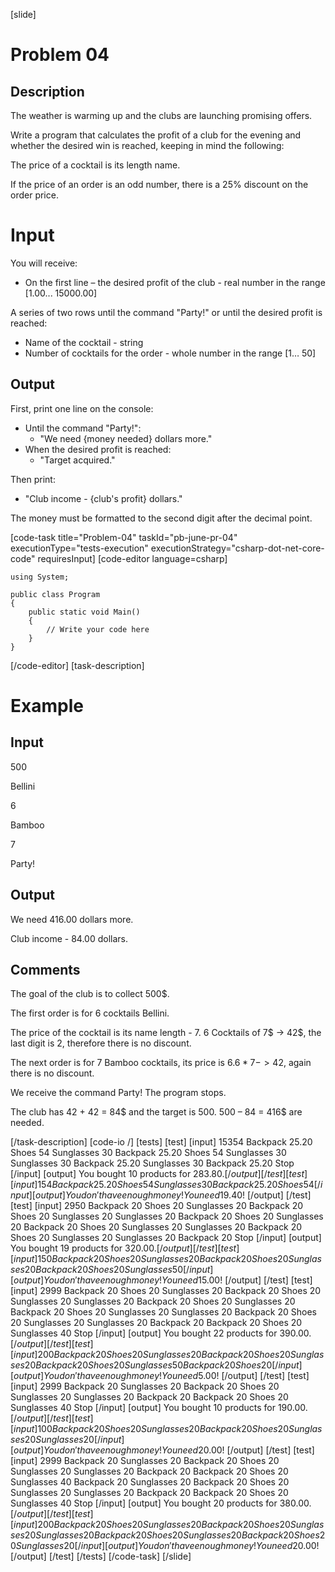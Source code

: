 [slide]
# Problem 04
## Description
The weather is warming up and the clubs are launching promising offers. 

Write a program that calculates the profit of a club for the evening and whether the desired win is reached, keeping in mind the following: 

The price of a cocktail is its length name. 

If the price of an order is an odd number, there is a 25% discount on the order price.

# Input
You will receive:
- On the first line – the desired profit of the club - real number in the range [1.00... 15000.00]

A series of two rows until the command "Party!" or until the desired profit is reached:
- Name of the cocktail - string
- Number of cocktails for the order - whole number in the range [1… 50]

## Output
First, print one line on the console:

- Until the command "Party!":
	- "We need {money needed} dollars more."
- When the desired profit is reached:
	- "Target acquired."

Then print:
- "Club income - {club's profit} dollars."

The money must be formatted to the second digit after the decimal point.

[code-task title="Problem-04" taskId="pb-june-pr-04" executionType="tests-execution" executionStrategy="csharp-dot-net-core-code" requiresInput]
[code-editor language=csharp]
```
using System;

public class Program
{
	public static void Main()
	{
		// Write your code here
	}
}
```
[/code-editor]
[task-description]
# Example 
## Input
500

Bellini

6

Bamboo

7

Party!

## Output
We need 416.00 dollars more.

Club income - 84.00 dollars.

## Comments
The goal of the club is to collect 500$.

The first order is for 6 cocktails Bellini. 

The price of the cocktail is its name length - 7. 6 Cocktails of 7$ -> 42$, the last digit is 2, therefore there is no discount.

The next order is for 7 Bamboo cocktails, its price is 6$. 6 * 7-> 42$, again there is no discount.

We receive the command Party! The program stops.

The club has 42 + 42 = 84$ and the target is 500. 500 – 84 = 416$ are needed.

[/task-description]
[code-io /]
[tests]
[test]
[input]
15354
Backpack
25.20
Shoes
54
Sunglasses
30
Backpack
25.20
Shoes
54
Sunglasses
30
Sunglasses
30
Backpack
25.20
Sunglasses
30
Backpack
25.20
Stop
[/input]
[output]
You bought 10 products for 283.80$.
[/output]
[/test]
[test]
[input]
154
Backpack
25.20
Shoes
54
Sunglasses
30
Backpack
25.20
Shoes
54
[/input]
[output]
You don't have enough money!
You need 19.40$!
[/output]
[/test]
[test]
[input]
2950
Backpack
20
Shoes
20
Sunglasses
20
Backpack
20
Shoes
20
Sunglasses
20
Sunglasses
20
Backpack
20
Shoes
20
Sunglasses
20
Backpack
20
Shoes
20
Sunglasses
20
Sunglasses
20
Backpack
20
Shoes
20
Sunglasses
20
Sunglasses
20
Backpack
20
Stop
[/input]
[output]
You bought 19 products for 320.00$.
[/output]
[/test]
[test]
[input]
150
Backpack
20
Shoes
20
Sunglasses
20
Backpack
20
Shoes
20
Sunglasses
20
Backpack
20
Shoes
20
Sunglasses
50
[/input]
[output]
You don't have enough money!
You need 15.00$!
[/output]
[/test]
[test]
[input]
2999
Backpack
20
Shoes
20
Sunglasses
20
Backpack
20
Shoes
20
Sunglasses
20
Sunglasses
20
Backpack
20
Shoes
20
Sunglasses
20
Backpack
20
Shoes
20
Sunglasses
20
Sunglasses
20
Backpack
20
Shoes
20
Sunglasses
20
Sunglasses
20
Backpack
20
Backpack
20
Shoes
20
Sunglasses
40
Stop
[/input]
[output]
You bought 22 products for 390.00$.
[/output]
[/test]
[test]
[input]
200
Backpack
20
Shoes
20
Sunglasses
20
Backpack
20
Shoes
20
Sunglasses
20
Backpack
20
Shoes
20
Sunglasses
50
Backpack
20
Shoes
20
[/input]
[output]
You don't have enough money!
You need 5.00$!
[/output]
[/test]
[test]
[input]
2999
Backpack
20
Sunglasses
20
Backpack
20
Shoes
20
Sunglasses
20
Sunglasses
20
Backpack
20
Backpack
20
Shoes
20
Sunglasses
40
Stop
[/input]
[output]
You bought 10 products for 190.00$.
[/output]
[/test]
[test]
[input]
100
Backpack
20
Shoes
20
Sunglasses
20
Backpack
20
Shoes
20
Sunglasses
20
Sunglasses
20
[/input]
[output]
You don't have enough money!
You need 20.00$!
[/output]
[/test]
[test]
[input]
2999
Backpack
20
Sunglasses
20
Backpack
20
Shoes
20
Sunglasses
20
Sunglasses
20
Backpack
20
Backpack
20
Shoes
20
Sunglasses
40
Backpack
20
Sunglasses
20
Backpack
20
Shoes
20
Sunglasses
20
Sunglasses
20
Backpack
20
Backpack
20
Shoes
20
Sunglasses
40
Stop
[/input]
[output]
You bought 20 products for 380.00$.
[/output]
[/test]
[test]
[input]
200
Backpack
20
Shoes
20
Sunglasses
20
Backpack
20
Shoes
20
Sunglasses
20
Sunglasses
20
Backpack
20
Shoes
20
Sunglasses
20
Backpack
20
Shoes
20
Sunglasses
20
[/input]
[output]
You don't have enough money!
You need 20.00$!
[/output]
[/test]
[/tests]
[/code-task]
[/slide]